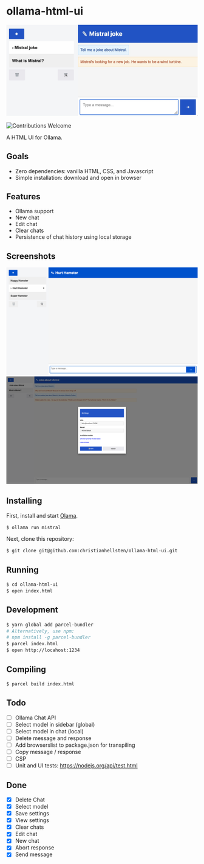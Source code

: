 # ollama-html-ui

![cover](/screenshots/ollama-html-ui.jpg)

![Contributions Welcome](https://img.shields.io/badge/Contributions-welcome-blue.svg)

A HTML UI for Ollama.

## Goals

- Zero dependencies: vanilla HTML, CSS, and Javascript
- Simple installation: download and open in browser

## Features

- Ollama support
- New chat
- Edit chat
- Clear chats
- Persistence of chat history using local storage

## Screenshots

![Main screen](/screenshots/main.png)
![Settings screen](/screenshots/settings.png)

## Installing

First, install and start [Olama](https://ollama.ai/).

```bash
$ ollama run mistral
```

Next, clone this repository:

```bash
$ git clone git@github.com:christianhellsten/ollama-html-ui.git
```

## Running

```bash
$ cd ollama-html-ui
$ open index.html
```

## Development

```bash
$ yarn global add parcel-bundler
# Alternatively, use npm:
# npm install -g parcel-bundler
$ parcel index.html
$ open http://locahost:1234
```

## Compiling

```bash
$ parcel build index.html
```

## Todo

- [ ] Ollama Chat API
- [ ] Select model in sidebar (global)
- [ ] Select model in chat (local)
- [ ] Delete message and response
- [ ] Add browserslist to package.json for transpiling
- [ ] Copy message / response
- [ ] CSP
- [ ] Unit and UI tests: https://nodejs.org/api/test.html

## Done

- [x] Delete Chat
- [x] Select model
- [x] Save settings
- [x] View settings
- [x] Clear chats
- [x] Edit chat
- [x] New chat
- [x] Abort response
- [x] Send message
